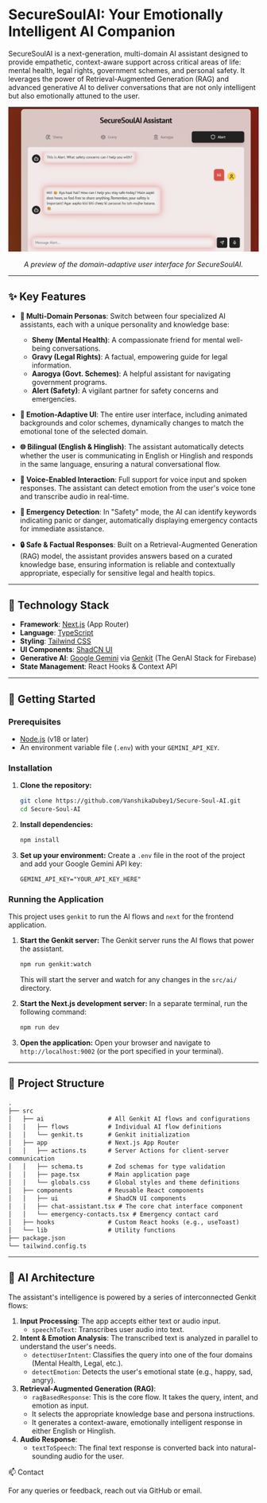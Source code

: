 # SecureSoulAI: Your Emotionally Intelligent AI Companion

SecureSoulAI is a next-generation, multi-domain AI assistant designed to provide empathetic, context-aware support across critical areas of life: mental health, legal rights, government schemes, and personal safety. It leverages the power of Retrieval-Augmented Generation (RAG) and advanced generative AI to deliver conversations that are not only intelligent but also emotionally attuned to the user.

![SecureSoulAI Assistant](Screenshot%202025-07-25%20214335.png)

<p align="center"><em>A preview of the domain-adaptive user interface for SecureSoulAI.</em></p>


---

## ✨ Key Features

- **🧠 Multi-Domain Personas**: Switch between four specialized AI assistants, each with a unique personality and knowledge base:
  - **Sheny (Mental Health)**: A compassionate friend for mental well-being conversations.
  - **Gravy (Legal Rights)**: A factual, empowering guide for legal information.
  - **Aarogya (Govt. Schemes)**: A helpful assistant for navigating government programs.
  - **Alert (Safety)**: A vigilant partner for safety concerns and emergencies.

- **🎨 Emotion-Adaptive UI**: The entire user interface, including animated backgrounds and color schemes, dynamically changes to match the emotional tone of the selected domain.

- **🌐 Bilingual (English & Hinglish)**: The assistant automatically detects whether the user is communicating in English or Hinglish and responds in the same language, ensuring a natural conversational flow.

- **🎤 Voice-Enabled Interaction**: Full support for voice input and spoken responses. The assistant can detect emotion from the user's voice tone and transcribe audio in real-time.

- **🚨 Emergency Detection**: In "Safety" mode, the AI can identify keywords indicating panic or danger, automatically displaying emergency contacts for immediate assistance.

- **🔒 Safe & Factual Responses**: Built on a Retrieval-Augmented Generation (RAG) model, the assistant provides answers based on a curated knowledge base, ensuring information is reliable and contextually appropriate, especially for sensitive legal and health topics.

---

## 🚀 Technology Stack

- **Framework**: [Next.js](https://nextjs.org/) (App Router)
- **Language**: [TypeScript](https://www.typescriptlang.org/)
- **Styling**: [Tailwind CSS](https://tailwindcss.com/)
- **UI Components**: [ShadCN UI](https://ui.shadcn.com/)
- **Generative AI**: [Google Gemini](https://deepmind.google/technologies/gemini/) via [Genkit](https://firebase.google.com/docs/genkit) (The GenAI Stack for Firebase)
- **State Management**: React Hooks & Context API

---

## 🔧 Getting Started

### Prerequisites

- [Node.js](https://nodejs.org/en/) (v18 or later)
- An environment variable file (`.env`) with your `GEMINI_API_KEY`.

### Installation

1. **Clone the repository:**
   ```bash
   git clone https://github.com/VanshikaDubey1/Secure-Soul-AI.git
   cd Secure-Soul-AI
   ```

2. **Install dependencies:**
   ```bash
   npm install
   ```

3. **Set up your environment:**
   Create a `.env` file in the root of the project and add your Google Gemini API key:
   ```
   GEMINI_API_KEY="YOUR_API_KEY_HERE"
   ```

### Running the Application

This project uses `genkit` to run the AI flows and `next` for the frontend application.

1. **Start the Genkit server:**
   The Genkit server runs the AI flows that power the assistant.
   ```bash
   npm run genkit:watch
   ```
   This will start the server and watch for any changes in the `src/ai/` directory.

2. **Start the Next.js development server:**
   In a separate terminal, run the following command:
   ```bash
   npm run dev
   ```

3. **Open the application:**
   Open your browser and navigate to `http://localhost:9002` (or the port specified in your terminal).

---

## 📁 Project Structure

```
.
├── src
│   ├── ai                  # All Genkit AI flows and configurations
│   │   ├── flows           # Individual AI flow definitions
│   │   └── genkit.ts       # Genkit initialization
│   ├── app                 # Next.js App Router
│   │   ├── actions.ts      # Server Actions for client-server communication
│   │   ├── schema.ts       # Zod schemas for type validation
│   │   ├── page.tsx        # Main application page
│   │   └── globals.css     # Global styles and theme definitions
│   ├── components          # Reusable React components
│   │   ├── ui              # ShadCN UI components
│   │   ├── chat-assistant.tsx # The core chat interface component
│   │   └── emergency-contacts.tsx # Emergency contact card
│   ├── hooks               # Custom React hooks (e.g., useToast)
│   └── lib                 # Utility functions
├── package.json
└── tailwind.config.ts
```

---

## 🤖 AI Architecture

The assistant's intelligence is powered by a series of interconnected Genkit flows:

1.  **Input Processing**: The app accepts either text or audio input.
    -   `speechToText`: Transcribes user audio into text.
2.  **Intent & Emotion Analysis**: The transcribed text is analyzed in parallel to understand the user's needs.
    -   `detectUserIntent`: Classifies the query into one of the four domains (Mental Health, Legal, etc.).
    -   `detectEmotion`: Detects the user's emotional state (e.g., happy, sad, angry).
3.  **Retrieval-Augmented Generation (RAG)**:
    -   `ragBasedResponse`: This is the core flow. It takes the query, intent, and emotion as input.
    -   It selects the appropriate knowledge base and persona instructions.
    -   It generates a context-aware, emotionally intelligent response in either English or Hinglish.
4.  **Audio Response**:
    -   `textToSpeech`: The final text response is converted back into natural-sounding audio for the user.
  


 📫 Contact
 
For any queries or feedback, reach out via GitHub or email.
